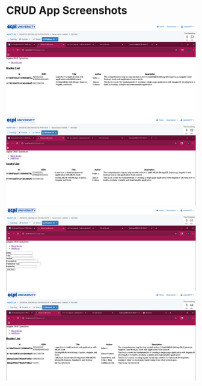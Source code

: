 # CRUD App Screenshots

![Screenshot 1](./assets/SC1.png)
![Screenshot 2](./assets/SC2.png)
![Screenshot 3](./assets/SC3.png)
![Screenshot 4](./assets/SC4.png)

